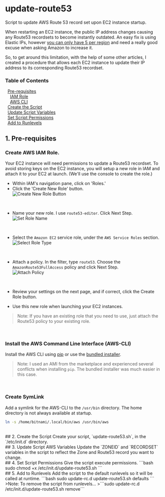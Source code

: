 update-route53
======
Script to update AWS Route 53 record set upon EC2 instance startup.

When restarting an EC2 instance, the public IP address changes causing any Route53 recordsets to become instantly outdated. An easy fix is using Elastic IPs, however [you can only have 5 per region](http://docs.aws.amazon.com/AWSEC2/latest/UserGuide/elastic-ip-addresses-eip.html#using-instance-addressing-limit) and need a really good excuse when asking Amazon to increase it.

So, to get around this limitation, with the help of some other articles, I created a procedure that allows each EC2 instance to update their IP address to its corresponding Route53 recordset.
 
### Table of Contents
&nbsp;&nbsp;[Pre-requisites](#1-pre-requisites)  
&nbsp;&nbsp;&nbsp;&nbsp;[IAM Role](#create-aws-iam-role)  
&nbsp;&nbsp;&nbsp;&nbsp;[AWS CLI](#install-the-aws-command-line-interface-aws-cli)  
&nbsp;&nbsp;[Create the Script](#2-create-the-script)  
&nbsp;&nbsp;[Update Script Variables](#3-update-script-aws-variables)  
&nbsp;&nbsp;[Set Script Permissions](#4-set-script-permissions)  
&nbsp;&nbsp;[Add to Runlevels](#5-add-to-runlevels)  



## 1. Pre-requisites

###  Create AWS IAM Role.
Your EC2 instance will need permissions to update a Route53 recordset. To avoid storing keys on the EC2 instance, you will setup a new role in IAM and attach it to your EC2 at launch. (We'll use  the console to create the role.)

  * Within IAM's navigation pane, click on 'Roles.'  
  * Click the 'Create New Role' button.  
![Create New Role Button](/../readme-images/images/1-create-new-role.png?raw=true "Create New Role")
<br />

  * Name your new role. I use `route53-editor`. Click Next Step.  
![Set Role Name](/../readme-images/images/2-set-role-name.png?raw=true "Set Role Name")
<br />

  * Select the `Amazon EC2` service role, under the `AWS Service Roles` section.  
![Select Role Type](/../readme-images/images/3-select-role-type.png?raw=true "Select Role Type")
<br />

  * Attach a policy. In the filter, type `route53`. Choose the `AmazonRoute53FullAccess` policy and click Next Step.  
![Attach Policy](/../readme-images/images/4-attach-policy.png?raw=true "Attach Policy")
<br />

  * Review your settings on the next page, and if correct, click the Create Role button.  
  
  * Use this new role when launching your EC2 instances.  
  >Note: If you have an existing role that you need to use, just attach the Route53 policy to your existing role.
<br />

### Install the AWS Command Line Interface (AWS-CLI)
Install the AWS CLI using [pip](http://docs.aws.amazon.com/cli/latest/userguide/awscli-install-linux.html) or use the [bundled installer](http://docs.aws.amazon.com/cli/latest/userguide/awscli-install-bundle.html).

>Note: I used an AMI from the marketplace and experienced several conflicts when installing `pip`. The bundled installer was much easier in this case.
<br />

### Create SymLink
Add a symlink for the AWS-CLI to the `/usr/bin` directory. The home directory is not always available at startup.
```bash
ln -s /home/bitnami/.local/bin/aws /usr/bin/aws
```

<br />
## 2. Create the Script
Create your script, `update-route53.sh`, in the `/etc/init.d` directory.

<br />
## 3. Update Script AWS Variables
Update the `ZONEID` and `RECORDSET` variables in the script to reflect the Zone and Route53 record you want to change.

<br />
## 4. Set Script Permissions
Give the script execute permissions.
```bash
sudo chmod +x /etc/init.d/update-route53.sh
```

<br />
## 5. Add to Runlevels
Add the script to the default runlevels so it will be called at runtime.
```bash
sudo update-rc.d update-route53.sh defaults
```
>Note: To remove the script from runlevels...
>```sudo update-rc.d /etc/init.d/update-route53.sh remove```


